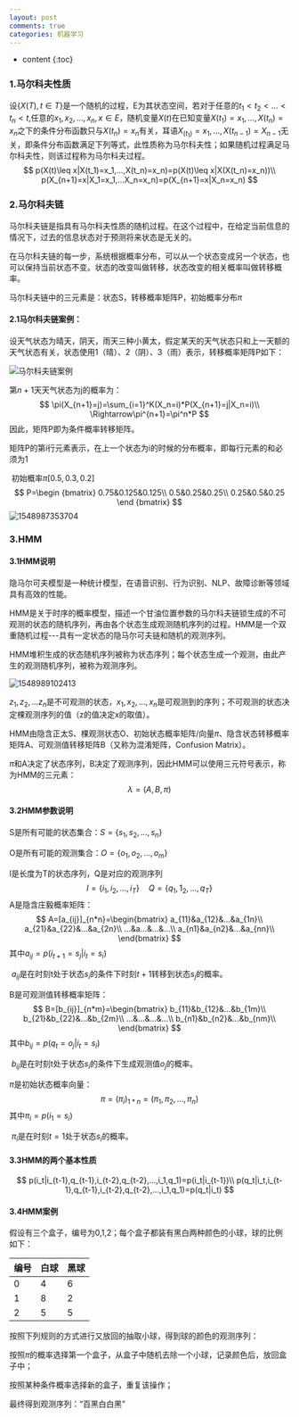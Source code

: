 ```yaml
---
layout: post
comments: true
categories: 机器学习
---
```

<script type="text/x-mathjax-config">
  MathJax.Hub.Config({
    tex2jax: {
      skipTags: ['script', 'noscript', 'style', 'textarea', 'pre'],
      inlineMath: [['$','$']]
    }
  });
</script>
<script src='https://cdnjs.cloudflare.com/ajax/libs/mathjax/2.7.5/latest.js?config=TeX-MML-AM_CHTML' async></script>

* content
{:toc}
### 1.马尔科夫性质

设$\{X(T),t\in T\}​$是一个随机的过程，E为其状态空间，若对于任意的$t_1<t_2<...<t_n<t​$,任意的$x_1,x_2,...,x_n,x\in E​$，随机变量$X(t)​$在已知变量$X(t_1)=x_1,...,X(t_n)=x_n​$之下的条件分布函数只与$X(t_n)=x_n​$有关，耳语$X_{(t_1)}=x_1,...,X(t_{n-1})=X_{n-1}​$无关，即条件分布函数满足下列等式，此性质称为马尔科夫性；如果随机过程满足马尔科夫性，则该过程称为马尔科夫过程。
$$
p(X(t)\leq x|X(t_1)=x_1,...,X(t_n)=x_n)=p(X(t)\leq x|X(X(t_n)=x_n))\\
p(X_{n+1}=x|X_1=x_1,...X_n=x_n)=p(X_{n+1}=x|X_n=x_n)
$$

### 2.马尔科夫链

马尔科夫链是指具有马尔科夫性质的随机过程。在这个过程中，在给定当前信息的情况下，过去的信息状态对于预测将来状态是无关的。

在马尔科夫链的每一步，系统根据概率分布，可以从一个状态变成另一个状态，也可以保持当前状态不变。状态的改变叫做转移，状态改变的相关概率叫做转移概率。

马尔科夫链中的三元素是：状态S，转移概率矩阵P，初始概率分布$\pi$

#### 2.1马尔科夫链案例：

设天气状态为晴天，阴天，雨天三种小黄太，假定某天的天气状态只和上一天额的天气状态有关，状态使用1（晴）、2（阴）、3（雨）表示，转移概率矩阵P如下：

![马尔科夫链案例](../../Documents/Scrshot/马尔科夫链案例.png)

第$n+1$天天气状态为j的概率为：
$$
\pi(X_{n+1}=j)=\sum_{i=1}^K(X_n=i)*P(X_{n+1}=j|X_n=i)\\
\Rightarrow\pi^{n+1}=\pi^n*P
$$
因此，矩阵P即为条件概率转移矩阵。

​	矩阵P的第i行元素表示，在上一个状态为i的时候的分布概率，即每行元素的和必须为1

​	初始概率$\pi[0.5,0.3,0.2]​$
$$
P=\begin {bmatrix}
0.75&0.125&0.125\\
0.5&0.25&0.25\\
0.25&0.5&0.25
\end {bmatrix}
$$
![1548987353704](../../AppData/Roaming/Typora/typora-user-images/1548987353704.png)

### 3.HMM

#### 3.1HMM说明

隐马尔可夫模型是一种统计模型，在语音识别、行为识别、NLP、故障诊断等领域具有高效的性能。

HMM是关于时序的概率模型，描述一个甘油位置参数的马尔科夫链锁生成的不可观测的状态的随机序列，再由各个状态生成观测随机序列的过程。HMM是一个双重随机过程---具有一定状态的隐马尔可夫链和随机的观测序列。

HMM堆积生成的状态随机序列被称为状态序列；每个状态生成一个观测，由此产生的观测随机序列，被称为观测序列。

![1548989102413](../../AppData/Roaming/Typora/typora-user-images/1548989102413.png)

$z_1,z_2,...z_n$是不可观测的状态，$x_1,x_2,...,x_n$是可观测到的序列；不可观测的状态决定棵观测序列的值（z的值决定x的取值）。

HMM由隐含正太S、棵观测状态O、初始状态概率矩阵/向量$\pi$、隐含状态转移概率矩阵A、可观测值转移矩阵B（又称为混淆矩阵，Confusion Matrix）。

$\pi$和A决定了状态序列，B决定了观测序列，因此HMM可以使用三元符号表示，称为HMM的三元素：
$$
\lambda=(A,B,\pi)
$$

#### 3.2HMM参数说明

S是所有可能的状态集合：$S=\{s_1,s_2,...,s_n\}$

O是所有可能的观测集合：$O=\{o_1,o_2,...,o_m\}$

I是长度为T的状态序列，Q是对应的观测序列
$$
I=\{i_1,i_2,...,i_T\}\quad Q=\{q_1,1_2,...,q_T\}
$$
A是隐含庄毅概率矩阵：
$$
A=[a_{ij}]_{n*n}=\begin{bmatrix}
a_{11}&a_{12}&...&a_{1n}\\
a_{21}&a_{22}&...&a_{2n}\\
...&a...&...&...\\
a_{n1}&a_{n2}&...&a_{nn}\\
\end{bmatrix}
$$
其中$a_{ij}=p(i_{t+1}=s_j|i_t=s_i)$

​	$a_{ij}$是在时刻t处于状态$s_i$的条件下时刻$t+1$转移到状态$s_j$的概率。

B是可观测值转移概率矩阵：
$$
B=[b_{ij}]_{n*m}=\begin{bmatrix}
b_{11}&b_{12}&...&b_{1m}\\
b_{21}&b_{22}&...&b_{2m}\\
...&...&...&...\\
b_{n1}&b_{n2}&...&b_{nm}\\
\end{bmatrix}
$$
其中$b_{ij}=p(q_t=o_j|i_t=s_i)$

​	$b_{ij}$是在时刻t处于状态$s_i$的条件下生成观测值$o_j$的概率。

$\pi$是初始状态概率向量：
$$
\pi=(\pi_i)_{1*n}=(\pi_1,\pi_2,...,\pi_n)
$$
其中$\pi_i=p(i_1=s_i)$

​	$\pi_i$是在时刻$t=1$处于状态$s_i$的概率。

#### 3.3HMM的两个基本性质

$$
p(i_t|i_{t-1},q_{t-1},i_{t-2},q_{t-2},...,i_1,q_1)=p(i_t|i_{t-1})\\
p(q_t|i_t,i_{t-1},q_{t-1},i_{t-2},q_{t-2},...,i_1,q_1)=p(q_t|i_t)
$$

#### 3.4HMM案例

假设有三个盒子，编号为0,1,2；每个盒子都装有黑白两种颜色的小球，球的比例如下：

| 编号 | 白球 | 黑球 |
| ---- | ---- | ---- |
| 0    | 4    | 6    |
| 1    | 8    | 2    |
| 2    | 5    | 5    |

按照下列规则的方式进行又放回的抽取小球，得到球的颜色的观测序列：

按照$\pi$的概率选择第一个盒子，从盒子中随机去除一个小球，记录颜色后，放回盒子中；

按照某种条件概率选择新的盒子，重复该操作；

最终得到观测序列：“百黑白白黑”